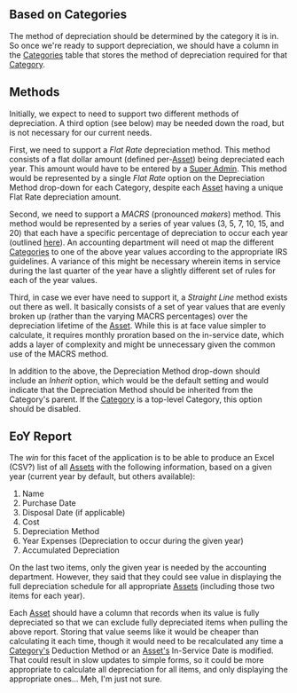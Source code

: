 ## Based on Categories ##
The method of depreciation should be determined by the category it is in. So once we're ready to support depreciation, we should have a column in the [Categories](Categories.md) table that stores the method of depreciation required for that [Category](Categories.md).


## Methods ##
Initially, we expect to need to support two different methods of depreciation. A third option (see below) may be needed down the road, but is not necessary for our current needs.

First, we need to support a _Flat Rate_ depreciation method. This method consists of a flat dollar amount (defined per-[Asset](Assets.md)) being depreciated each year. This amount would have to be entered by a [Super Admin](Users#Super_Admin.md). This method would be represented by a single _Flat Rate_ option on the Depreciation Method drop-down for each Category, despite each [Asset](Assets.md) having a unique Flat Rate depreciation amount.

Second, we need to support a _MACRS_ (pronounced _makers_) method. This method would be represented by a series of year values (3, 5, 7, 10, 15, and 20) that each have a specific percentage of depreciation to occur each year (outlined [here](http://en.wikipedia.org/wiki/MACRS)). An accounting department will need ot map the different [Categories](Categories.md) to one of the above year values according to the appropriate IRS guidelines. A variance of this might be necessary wherein items in service during the last quarter of the year have a slightly different set of rules for each of the year values.

Third, in case we ever have need to support it, a _Straight Line_ method exists out there as well. It basically consists of a set of year values that are evenly broken up (rather than the varying MACRS percentages) over the depreciation lifetime of the [Asset](Assets.md). While this is at face value simpler to calculate, it requires monthly proration based on the in-service date, which adds a layer of complexity and might be unnecessary given the common use of the MACRS method.

In addition to the above, the Depreciation Method drop-down should include an _Inherit_ option, which would be the default setting and would indicate that the Depreciation Method should be inherited from the Category's parent. If the [Category](Categories.md) is a top-level Category, this option should be disabled.


## EoY Report ##
The _win_ for this facet of the application is to be able to produce an Excel (CSV?) list of all [Assets](Assets.md) with the following information, based on a given year (current year by default, but others available):
  1. Name
  1. Purchase Date
  1. Disposal Date (if applicable)
  1. Cost
  1. Depreciation Method
  1. Year Expenses (Depreciation to occur during the given year)
  1. Accumulated Depreciation

On the last two items, only the given year is needed by the accounting department. However, they said that they could see value in displaying the full depreciation schedule for all appropriate [Assets](Assets.md) (including those two items for each year).

Each [Asset](Assets.md) should have a column that records when its value is fully depreciated so that we can exclude fully depreciated items when pulling the above report. Storing that value seems like it would be cheaper than calculating it each time, though it would need to be recalculated any time a [Category's](Categories.md) Deduction Method or an [Asset's](Asset.md) In-Service Date is modified. That could result in slow updates to simple forms, so it could be more appropriate to calculate all depreciation for all items, and only displaying the appropriate ones... Meh, I'm just not sure.